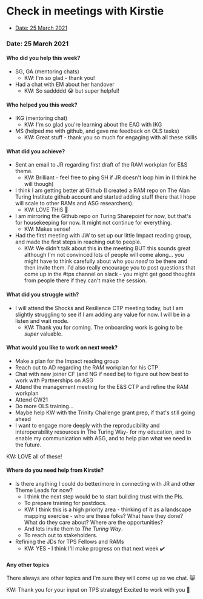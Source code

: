 # Check in meetings with Kirstie

* [Date: 25 March 2021](#date-25-march-2021)

### Date: 25 March 2021

#### Who did you help this week?

* SG, GA (mentoring chats)
  * KW: I'm so glad - thank you!
* Had a chat with EM about her handover
  * KW: So saddddd :sob: but super helpful!  

#### Who helped you this week?

* IKG (mentoring chat)
  * KW: I'm so glad you're learning about the EAG with IKG
* MS (helped me with github, and gave me feedback on OLS tasks) 
  * KW: Great stuff - thank you so much for engaging with all these skills

#### What did you achieve?

* Sent an email to JR regarding first draft of the RAM workplan for E&S theme.
  * KW: Brilliant - feel free to ping SH if JR doesn't loop him in (I think he will though)
* I think I am getting better at Github (I created a RAM repo on The Alan Turing Institute github account and started adding stuff there that I hope will scale to other RAMs and ASG researchers). 
  * KW: LOVE THIS 🙌
* I am mirroring the Github repo on Turing Sharepoint for now, but that's for housekeeping for now. It might not continue for everything.
  * KW: Makes sense!
* Had the first meeting with JW to set up our little Impact reading group, and made the first steps in reaching out to people. 
  * KW: We didn't talk about this in the meeting BUT this sounds great although I'm not convinced lots of people will come along... you might have to think carefully about who you _need_ to be there and then invite them. I'd also really encourage you to post questions that come up in the #tps channel on slack - you might get good thoughts from people there if they can't make the session.

#### What did you struggle with?

* I will attend the Shocks and Resilience CTP meeting today, but I am slightly struggling to see if I am adding any value for now. I will be in a listen and wait mode.
  * KW: Thank you for coming. The onboarding work is going to be _super_ valuable. 

#### What would you like to work on next week?

* Make a plan for the Impact reading group 
* Reach out to AD regarding the RAM workplan for his CTP
* Chat with new joiner CF (and NG if need be) to figure out how best to work with Partnerships on ASG
* Attend the management meeting for the E&S CTP and refine the RAM workplan 
* Attend CW21 
* Do more OLS training... 
* Maybe help KW with the Trinity Challenge grant prep, if that's still going ahead 
* I want to engage more deeply with the reproducibility and interoperability resources in The Turing Way- for my education, and to enable my communication with ASG, and to help plan what we need in the future.

KW: LOVE all of these!

#### Where do you need help from Kirstie?

* Is there anything I could do better/more in connecting with JR and other Theme Leads for now? 
  *  I think the next step would be to start building trust with the PIs.
  *  To prepare training for postdocs. 
    * KW: I think this is a high priority area - thinking of it as a landscape mapping exercise - who are these folks? What have they done? What do they care about? Where are the opportunities?
    * And lets invite them to _The Turing Way_.
  *  To reach out to stakeholders.
* Refining the JDs for TPS Fellows and RAMs 
  * KW: YES - I think I'll make progress on that next week ✔️

#### Any other topics

There always are other topics and I'm sure they will come up as we chat. 😸

KW: Thank you for your input on TPS strategy! Excited to work with you 🚀
